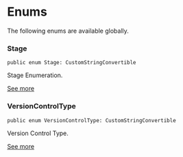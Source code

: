 # Enums
<p>The following enums are available globally.</p>

### Stage
<pre class="highlight"><code><span class="kd">public</span> <span class="kd">enum</span> <span class="kt">Stage</span><span class="p">:</span> <span class="kt">CustomStringConvertible</span></code></pre>

<p>Stage Enumeration.</p>

[See more](Enums/Stage.md)
### VersionControlType
<pre class="highlight"><code><span class="kd">public</span> <span class="kd">enum</span> <span class="kt">VersionControlType</span><span class="p">:</span> <span class="kt">CustomStringConvertible</span></code></pre>

<p>Version Control Type.</p>

[See more](Enums/VersionControlType.md)
